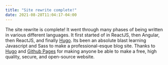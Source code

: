 ```yaml
---
title: "Site rewrite complete!"
date: 2021-08-28T11:04:17-04:00
---
```


The site rewrite is complete! It went through many phases of being written in various different languages. It first started of in ReactJS, then Angular, then ReactJS, and finally <a href="https://www.gohugo.io">Hugo</a>. Its been an absolute blast learning Javascript and Sass to make a professional-esque blog site. Thanks to <a href="https://www.gohugo.io">Hugo</a> and <a href="https://pages.github.com/">Github Pages</a> for making anyone be able to make a free, high quality, secure, and open-source website.
